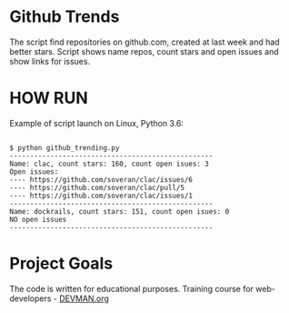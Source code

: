 # Github Trends

The script find repositories on github.com, created at last week  and had better stars. Script shows name repos, count stars and open issues and show links for issues.

# HOW RUN

Example of script launch on Linux, Python 3.6:

```#!bash

$ python github_trending.py 
--------------------------------------------------
Name: clac, count stars: 160, count open isues: 3
Open issues:
---- https://github.com/soveran/clac/issues/6
---- https://github.com/soveran/clac/pull/5
---- https://github.com/soveran/clac/issues/1
--------------------------------------------------
Name: dockrails, count stars: 151, count open isues: 0
NO open issues
--------------------------------------------------
```


# Project Goals

The code is written for educational purposes. Training course for web-developers - [DEVMAN.org](https://devman.org)
